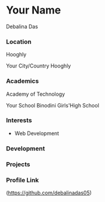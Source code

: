 # Your Name
Debalina Das

### Location
Hooghly

Your City/Country
Hooghly

### Academics
Academy of Technology

Your School
Binodini Girls'High School

### Interests

- Web Development

### Development



### Projects



### Profile Link

(https://github.com/debalinadas05)
